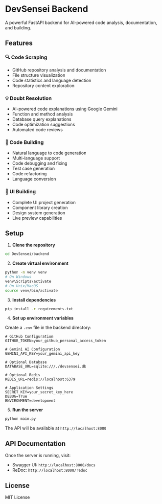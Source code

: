 # DevSensei Backend

A powerful FastAPI backend for AI-powered code analysis, documentation, and building.

## Features

### 🔍 Code Scraping
- GitHub repository analysis and documentation
- File structure visualization
- Code statistics and language detection
- Repository content exploration

### 💡 Doubt Resolution
- AI-powered code explanations using Google Gemini
- Function and method analysis
- Database query explanations
- Code optimization suggestions
- Automated code reviews

### 🔨 Code Building
- Natural language to code generation
- Multi-language support
- Code debugging and fixing
- Test case generation
- Code refactoring
- Language conversion

### 🎨 UI Building
- Complete UI project generation
- Component library creation
- Design system generation
- Live preview capabilities

## Setup

1. **Clone the repository**
```bash
cd DevSensei/backend
```

2. **Create virtual environment**
```bash
python -m venv venv
# On Windows
venv\Scripts\activate
# On Unix/MacOS
source venv/bin/activate
```

3. **Install dependencies**
```bash
pip install -r requirements.txt
```

4. **Set up environment variables**

Create a `.env` file in the backend directory:
```env
# GitHub Configuration
GITHUB_TOKEN=your_github_personal_access_token

# Gemini AI Configuration  
GEMINI_API_KEY=your_gemini_api_key

# Optional Database
DATABASE_URL=sqlite:///./devsensei.db

# Optional Redis
REDIS_URL=redis://localhost:6379

# Application Settings
SECRET_KEY=your_secret_key_here
DEBUG=True
ENVIRONMENT=development
```

5. **Run the server**
```bash
python main.py
```

The API will be available at `http://localhost:8000`

## API Documentation

Once the server is running, visit:
- Swagger UI: `http://localhost:8000/docs`
- ReDoc: `http://localhost:8000/redoc`

## License

MIT License 